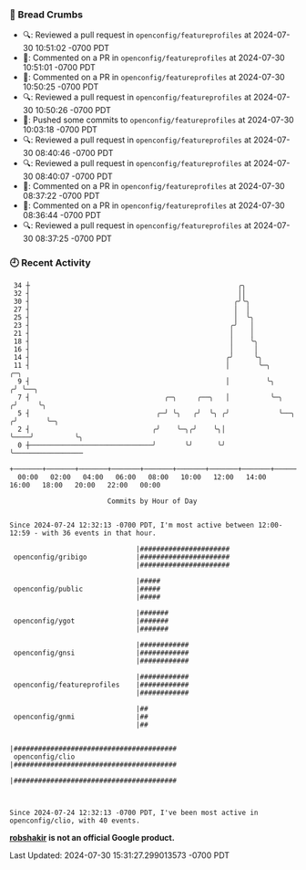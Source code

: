 ### 🍞 Bread Crumbs

 * 🔍: Reviewed a pull request in  `openconfig/featureprofiles` at 2024-07-30 10:51:02 -0700 PDT
 * 💬: Commented on a PR in  `openconfig/featureprofiles` at 2024-07-30 10:51:01 -0700 PDT
 * 💬: Commented on a PR in  `openconfig/featureprofiles` at 2024-07-30 10:50:25 -0700 PDT
 * 🔍: Reviewed a pull request in  `openconfig/featureprofiles` at 2024-07-30 10:50:26 -0700 PDT
 * 🚢: Pushed some commits to `openconfig/featureprofiles` at 2024-07-30 10:03:18 -0700 PDT
 * 🔍: Reviewed a pull request in  `openconfig/featureprofiles` at 2024-07-30 08:40:46 -0700 PDT
 * 🔍: Reviewed a pull request in  `openconfig/featureprofiles` at 2024-07-30 08:40:07 -0700 PDT
 * 💬: Commented on a PR in  `openconfig/featureprofiles` at 2024-07-30 08:37:22 -0700 PDT
 * 💬: Commented on a PR in  `openconfig/featureprofiles` at 2024-07-30 08:36:44 -0700 PDT
 * 🔍: Reviewed a pull request in  `openconfig/featureprofiles` at 2024-07-30 08:37:25 -0700 PDT

### 🕘 Recent Activity
```
 34 ┼                                                   ╭╮
 32 ┤                                                   ││
 30 ┤                                                  ╭╯╰╮
 27 ┤                                                  │  │
 25 ┤                                                  │  ╰╮
 23 ┤                                                 ╭╯   │
 21 ┤                                                 │    │
 18 ┤                                                 │    ╰╮
 16 ┤                                                 │     │
 14 ┤                                                ╭╯     ╰╮
 11 ┤                                                │       ╰─╮             ╭─╮
  9 ┤                                                │         ╰╮           ╭╯ ╰──╮
  7 ┤                                 ╭─╮     ╭──╮   │          ╰─╮        ╭╯     ╰╮
  5 ┤                               ╭─╯ ╰╮   ╭╯  ╰╮ ╭╯            ╰──╮    ╭╯       ╰─╮
  2 ┤                              ╭╯    ╰─╮╭╯    ╰╮│                ╰────╯          ╰╮
  0 ┼──────────────────────────────╯       ╰╯      ╰╯                                 ╰─────────────────
    +───────+───────+───────+───────+───────+───────+───────+───────+───────+───────+───────+───────+────
  00:00   02:00   04:00   06:00   08:00   10:00   12:00   14:00   16:00   18:00   20:00   22:00   00:00   

						Commits by Hour of Day


Since 2024-07-24 12:32:13 -0700 PDT, I'm most active between 12:00-12:59 - with 36 events in that hour.

```



```
                               |######################
 openconfig/gribigo            |######################
                               |######################

                               |#####
 openconfig/public             |#####
                               |#####

                               |#######
 openconfig/ygot               |#######
                               |#######

                               |############
 openconfig/gnsi               |############
                               |############

                               |############
 openconfig/featureprofiles    |############
                               |############

                               |##
 openconfig/gnmi               |##
                               |##

                               |########################################
 openconfig/clio               |########################################
                               |########################################



Since 2024-07-24 12:32:13 -0700 PDT, I've been most active in openconfig/clio, with 40 events.

```
**[robshakir](mailto:robjs@google.com) is not an official Google product.**  


Last Updated: 2024-07-30 15:31:27.299013573 -0700 PDT
